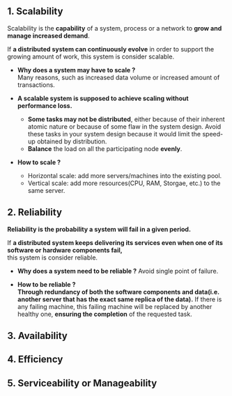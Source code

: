 ## 1. Scalability
Scalability is the **capability** of a system, process or a network to **grow and manage increased demand**.  

If **a distributed system can continuously evolve** in order to support the growing amount of work,
this system is consider scalable.

- **Why does a system may have to scale ?**  
Many reasons, such as increased data volume or increased amount of transactions.

- **A scalable system is supposed to achieve scaling without performance loss.**  
  - **Some tasks may not be distributed**, either because of their inherent atomic nature or because of some flaw in the system design.
    Avoid these tasks in your system design because it would limit the speed-up obtained by distribution.
  - **Balance** the load on all the participating node **evenly**.

- **How to scale ?**
  - Horizontal scale: add more servers/machines into the existing pool.
  - Vertical scale: add more resources(CPU, RAM, Storgae, etc.) to the same server.

## 2. Reliability
**Reliability is the probability a system will fail in a given period.**

If **a distributed system keeps delivering its services even when one of its software or hardware components fail,**  
this system is consider reliable.

- **Why does a system need to be reliable ?**
Avoid single point of failure.

- **How to be reliable ?**  
**Through redundancy of both the software components and data(i.e. another server that has the exact same replica of the data).** If there is any failing machine, this failing machine will be replaced by another healthy one, **ensuring the completion** of the requested task.

## 3. Availability
## 4. Efficiency
## 5. Serviceability or Manageability
